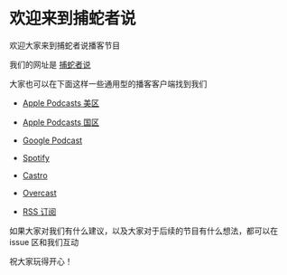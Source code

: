 # 欢迎来到捕蛇者说

欢迎大家来到捕蛇者说播客节目

我们的网址是 [捕蛇者说](https://pythonhunter.org/)

大家也可以在下面这样一些通用型的播客客户端找到我们

* [Apple Podcasts 美区](https://podcasts.apple.com/us/podcast/%E6%8D%95%E8%9B%87%E8%80%85%E8%AF%B4/id1460475182)

* [Apple Podcasts 国区](https://podcasts.apple.com/cn/podcast/%E6%8D%95%E8%9B%87%E8%80%85%E8%AF%B4/id1471299491#episodeGuid=http%3A%2F%2Faudio.xmcdn.com%2Fgroup61%2FM03%2FC2%2FAB%2FwKgMZl01ldvg7hrHAcSSRIpnb4U993.m4a)

* [Google Podcast](https://podcasts.google.com/?feed=aHR0cHM6Ly9weXRob25odW50ZXIub3JnL2VwaXNvZGVzL2ZlZWQueG1s)

* [Spotify](https://podcasters.spotify.com/podcast/4qXfktuWS6Lin2AtMa62fc)

* [Castro](https://castro.fm/podcast/465b8ab9-4439-4ce9-ba48-98eeb1022011)

* [Overcast](https://overcast.fm/itunes1460475182)

* [RSS 订阅](https://pythonhunter.org/episodes/feed.xml)

如果大家对我们有什么建议，以及大家对于后续的节目有什么想法，都可以在 issue 区和我们互动

祝大家玩得开心！